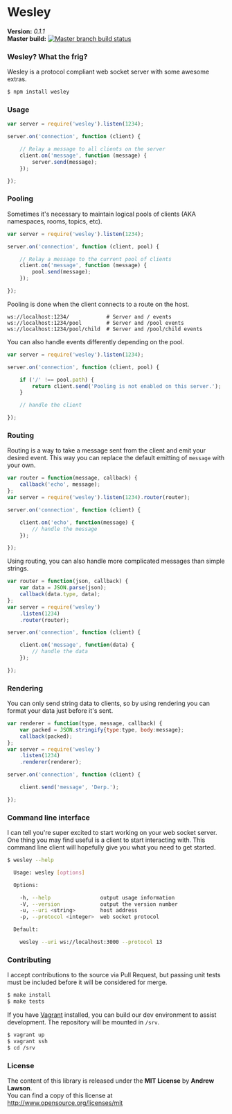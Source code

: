 # Wesley #


**Version:** *0.1.1*<br/>
**Master build:** [![Master branch build status][travis-master]][travis]


### Wesley? What the frig? ###
Wesley is a protocol compliant web socket server with some awesome extras.
```bash
$ npm install wesley
```


### Usage ###
```js
var server = require('wesley').listen(1234);

server.on('connection', function (client) {

    // Relay a message to all clients on the server
    client.on('message', function (message) {
        server.send(message);
    });

});
```


### Pooling ###
Sometimes it's necessary to maintain logical pools of clients (AKA namespaces, rooms, topics, etc).
```js
var server = require('wesley').listen(1234);

server.on('connection', function (client, pool) {

    // Relay a message to the current pool of clients
    client.on('message', function (message) {
        pool.send(message);
    });

});
```

Pooling is done when the client connects to a route on the host.
```
ws://localhost:1234/            # Server and / events
ws://localhost:1234/pool        # Server and /pool events
ws://localhost:1234/pool/child  # Server and /pool/child events
```

You can also handle events differently depending on the pool.
```js
var server = require('wesley').listen(1234);

server.on('connection', function (client, pool) {

    if ('/' !== pool.path) {
        return client.send('Pooling is not enabled on this server.');
    }

    // handle the client

});
```


### Routing ###
Routing is a way to take a message sent from the client and emit your desired event.
This way you can replace the default emitting of `message` with your own.
```js
var router = function(message, callback) {
    callback('echo', message);
};
var server = require('wesley').listen(1234).router(router);

server.on('connection', function (client) {

    client.on('echo', function(message) {
        // handle the message
    });

});
```

Using routing, you can also handle more complicated messages than simple strings.
```js
var router = function(json, callback) {
    var data = JSON.parse(json);
    callback(data.type, data);
};
var server = require('wesley')
    .listen(1234)
    .router(router);

server.on('connection', function (client) {

    client.on('message', function(data) {
        // handle the data
    });

});
```


### Rendering ###
You can only send string data to clients, so by using rendering you can format
your data just before it's sent.
```js
var renderer = function(type, message, callback) {
    var packed = JSON.stringify{type:type, body:message};
    callback(packed);
};
var server = require('wesley')
    .listen(1234)
    .renderer(renderer);

server.on('connection', function (client) {

    client.send('message', 'Derp.');

});
```


### Command line interface ###
I can tell you're super excited to start working on your web socket server.
One thing you may find useful is a client to start interacting with.
This command line client will hopefully give you what you need to get started.
```bash
$ wesley --help

  Usage: wesley [options]

  Options:

    -h, --help                output usage information
    -V, --version             output the version number
    -u, --uri <string>        host address
    -p, --protocol <integer>  web socket protocol

  Default:

    wesley --uri ws://localhost:3000 --protocol 13
```


### Contributing ###
I accept contributions to the source via Pull Request,
but passing unit tests must be included before it will be considered for merge.
```bash
$ make install
$ make tests
```

If you have [Vagrant][vagrant] installed, you can build our dev environment to assist development.
The repository will be mounted in `/srv`.
```bash
$ vagrant up
$ vagrant ssh
$ cd /srv
```


### License ###
The content of this library is released under the **MIT License** by **Andrew Lawson**.<br/>
You can find a copy of this license at http://www.opensource.org/licenses/mit


<!-- Links -->
[travis]: https://travis-ci.org/adlawson/wesley
[travis-master]: https://travis-ci.org/adlawson/wesley.png?branch=master
[vagrant]: http://vagrantup.com
